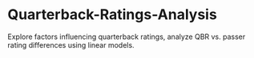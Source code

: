 # Quarterback-Ratings-Analysis
Explore factors influencing quarterback ratings, analyze QBR vs. passer rating differences using linear models.
